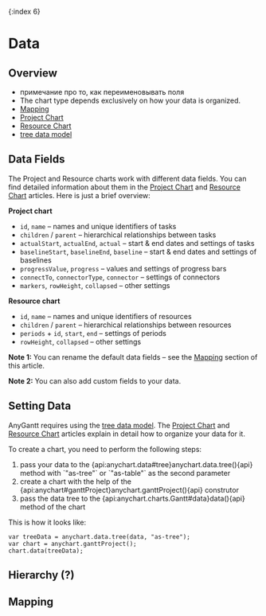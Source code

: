 {:index 6}
# Data

## Overview

* примечание про то, как переименовывать поля
* The chart type depends exclusively on how your data is organized.
* [Mapping](#mapping)
* [Project Chart](Project_Chart)
* [Resource Chart](Resource_Chart)
* [tree data model](../Working_with_Data/Tree_Data_Model)

## Data Fields

The Project and Resource charts work with different data fields. You can find detailed information about them in the [Project Chart](Project_Chart#data_fields) and [Resource Chart](Resource_Chart#data_fields) articles. Here is just a brief overview:

**Project chart**

* `id`, `name` – names and unique identifiers of tasks
* `children` / `parent` – hierarchical relationships between tasks
* `actualStart`, `actualEnd`, `actual` – start & end dates and settings of tasks
* `baselineStart`, `baselineEnd`, `baseline` – start & end dates and settings of baselines
* `progressValue`, `progress` – values and settings of progress bars
* `connectTo`, `connectorType`, `connector`  – settings of connectors
* `markers`, `rowHeight`, `collapsed` – other settings

**Resource chart**

* `id`, `name` – names and unique identifiers of resources
* `children` / `parent` – hierarchical relationships between resources
* `periods` + `id`, `start`, `end` – settings of periods
* `rowHeight`, `collapsed` – other settings

**Note 1:** You can rename the default data fields – see the [Mapping](#mapping) section of this article.

**Note 2:** You can also add custom fields to your data.

## Setting Data

AnyGantt requires using the [tree data model](../Working_with_Data/Tree_Data_Model). The [Project Chart](Project_Chart#hierarchy) and [Resource Chart](Resource_Chart#hierarchy) articles explain in detail how to organize your data for it.

To create a chart, you need to perform the following steps:

<ol><li>pass your data to the {api:anychart.data#tree}anychart.data.tree(){api} method with `"as-tree"` or `"as-table"` as the second parameter</li>
<li>create a chart with the help of the {api:anychart#ganttProject}anychart.ganttProject(){api} construtor</li>
<li>pass the data tree to the {api:anychart.charts.Gantt#data}data(){api} method of the chart</li></ol>

This is how it looks like:

```
var treeData = anychart.data.tree(data, "as-tree");
var chart = anychart.ganttProject();
chart.data(treeData);
```

## Hierarchy (?)

## Mapping